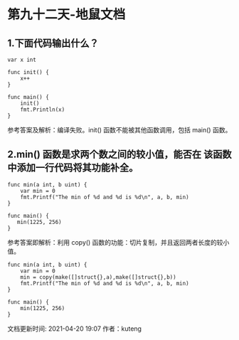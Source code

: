 # 第九十二天-地鼠文档

## 1.下面代码输出什么？ <a id="91lptx"></a>

```text
var x int

func init() {
    x++
}

func main() {
    init()
    fmt.Println(x)
}
```

参考答案及解析：编译失败。init\(\) 函数不能被其他函数调用，包括 main\(\) 函数。

## 2.min\(\) 函数是求两个数之间的较小值，能否在 该函数中添加一行代码将其功能补全。 <a id="9cnjk6"></a>

```text
func min(a int, b uint) {
    var min = 0
    fmt.Printf("The min of %d and %d is %d\n", a, b, min)
}

func main() {
   min(1225, 256)
}
```

参考答案即解析：利用 copy\(\) 函数的功能：切片复制，并且返回两者长度的较小值。

```text
func min(a int, b uint) {
    var min = 0
    min = copy(make([]struct{},a),make([]struct{},b))
    fmt.Printf("The min of %d and %d is %d\n", a, b, min)
}

func main() {
    min(1225, 256)
}
```

文档更新时间: 2021-04-20 19:07   作者：kuteng

